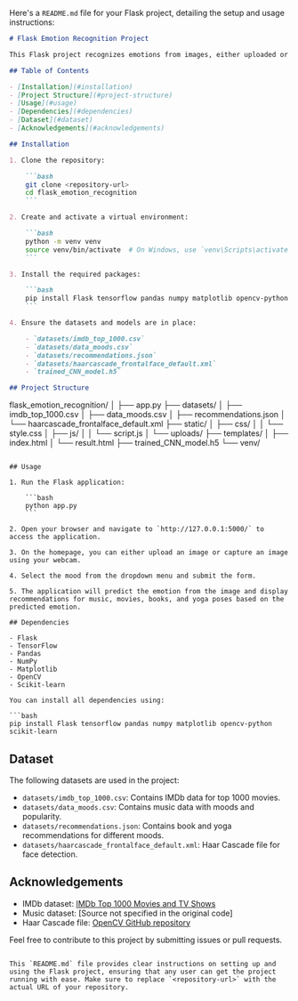 Here's a `README.md` file for your Flask project, detailing the setup and usage instructions:

```markdown
# Flask Emotion Recognition Project

This Flask project recognizes emotions from images, either uploaded or captured from the camera, and provides recommendations for music, movies, books, and yoga poses based on the predicted emotion.

## Table of Contents

- [Installation](#installation)
- [Project Structure](#project-structure)
- [Usage](#usage)
- [Dependencies](#dependencies)
- [Dataset](#dataset)
- [Acknowledgements](#acknowledgements)

## Installation

1. Clone the repository:

    ```bash
    git clone <repository-url>
    cd flask_emotion_recognition
    ```

2. Create and activate a virtual environment:

    ```bash
    python -m venv venv
    source venv/bin/activate  # On Windows, use `venv\Scripts\activate`
    ```

3. Install the required packages:

    ```bash
    pip install Flask tensorflow pandas numpy matplotlib opencv-python scikit-learn
    ```

4. Ensure the datasets and models are in place:

    - `datasets/imdb_top_1000.csv`
    - `datasets/data_moods.csv`
    - `datasets/recommendations.json`
    - `datasets/haarcascade_frontalface_default.xml`
    - `trained_CNN_model.h5`

## Project Structure

```
flask_emotion_recognition/
│
├── app.py
├── datasets/
│   ├── imdb_top_1000.csv
│   ├── data_moods.csv
│   ├── recommendations.json
│   └── haarcascade_frontalface_default.xml
├── static/
│   ├── css/
│   │   └── style.css
│   ├── js/
│   │   └── script.js
│   └── uploads/
├── templates/
│   ├── index.html
│   └── result.html
├── trained_CNN_model.h5
└── venv/
```

## Usage

1. Run the Flask application:

    ```bash
    python app.py
    ```

2. Open your browser and navigate to `http://127.0.0.1:5000/` to access the application.

3. On the homepage, you can either upload an image or capture an image using your webcam.

4. Select the mood from the dropdown menu and submit the form.

5. The application will predict the emotion from the image and display recommendations for music, movies, books, and yoga poses based on the predicted emotion.

## Dependencies

- Flask
- TensorFlow
- Pandas
- NumPy
- Matplotlib
- OpenCV
- Scikit-learn

You can install all dependencies using:

```bash
pip install Flask tensorflow pandas numpy matplotlib opencv-python scikit-learn
```

## Dataset

The following datasets are used in the project:

- `datasets/imdb_top_1000.csv`: Contains IMDb data for top 1000 movies.
- `datasets/data_moods.csv`: Contains music data with moods and popularity.
- `datasets/recommendations.json`: Contains book and yoga recommendations for different moods.
- `datasets/haarcascade_frontalface_default.xml`: Haar Cascade file for face detection.

## Acknowledgements

- IMDb dataset: [IMDb Top 1000 Movies and TV Shows](https://www.kaggle.com/harshitshankhdhar/imdb-dataset-of-top-1000-movies-and-tv-shows)
- Music dataset: [Source not specified in the original code]
- Haar Cascade file: [OpenCV GitHub repository](https://github.com/opencv/opencv/tree/master/data/haarcascades)

Feel free to contribute to this project by submitting issues or pull requests.
```

This `README.md` file provides clear instructions on setting up and using the Flask project, ensuring that any user can get the project running with ease. Make sure to replace `<repository-url>` with the actual URL of your repository.
